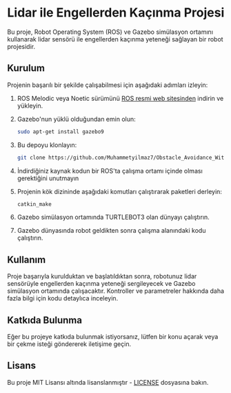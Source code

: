 # Lidar ile Engellerden Kaçınma Projesi

Bu proje, Robot Operating System (ROS) ve Gazebo simülasyon ortamını kullanarak lidar sensörü ile engellerden kaçınma yeteneği sağlayan bir robot projesidir.

## Kurulum

Projenin başarılı bir şekilde çalışabilmesi için aşağıdaki adımları izleyin:

1. ROS Melodic veya Noetic sürümünü [ROS resmi web sitesinden](http://wiki.ros.org/ROS/Installation) indirin ve yükleyin.

2. Gazebo'nun yüklü olduğundan emin olun:

    ```bash
    sudo apt-get install gazebo9
    ```

3. Bu depoyu klonlayın:

    ```bash
    git clone https://github.com/Muhammetyilmaz7/Obstacle_Avoidance_With_ROS_and_Gazebo_Lidar.git
    ```
4. İndirdiğiniz kaynak kodun bir ROS'ta çalışma ortamı içinde olması gerektiğini unutmayın

5. Projenin kök dizininde aşağıdaki komutları çalıştırarak paketleri derleyin:

    ```bash
    catkin_make
    ```
    
6. Gazebo simülasyon ortamında TURTLEBOT3 olan dünyayı çalıştırın.

7. Gazebo dünyasında robot geldikten sonra çalışma alanındaki kodu çalıştırın.

## Kullanım

Proje başarıyla kurulduktan ve başlatıldıktan sonra, robotunuz lidar sensörüyle engellerden kaçınma yeteneği sergileyecek ve Gazebo simülasyon ortamında çalışacaktır. Kontroller ve parametreler hakkında daha fazla bilgi için kodu detaylıca inceleyin.

## Katkıda Bulunma

Eğer bu projeye katkıda bulunmak istiyorsanız, lütfen bir konu açarak veya bir çekme isteği göndererek iletişime geçin.

## Lisans

Bu proje MIT Lisansı altında lisanslanmıştır - [LICENSE](LICENSE) dosyasına bakın.

